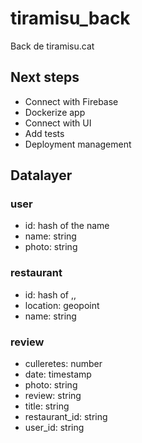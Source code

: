 # tiramisu_back
Back de tiramisu.cat

## Next steps
- Connect with Firebase
- Dockerize app
- Connect with UI
- Add tests
- Deployment management

## Datalayer

### user
- id: hash of the name
- name: string
- photo: string

### restaurant
- id: hash of <name>,<lat>,<lon>
- location: geopoint
- name: string

### review

- culleretes: number
- date: timestamp
- photo: string
- review: string
- title: string
- restaurant_id: string
- user_id: string
